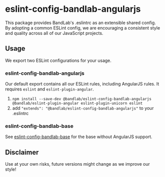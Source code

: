 # eslint-config-bandlab-angularjs

This package provides BandLab's .eslintrc as an extensible shared config.
By adopting a common ESLint config, we are encouraging a consistent style and quality across all of our JavaScript projects.

## Usage

We export two ESLint configurations for your usage.

### eslint-config-bandlab-angularjs

Our default export contains all our ESLint rules, including AngularJS rules. It requires `eslint` and `eslint-plugin-angular`.

1. `npm install --save-dev @bandlab/eslint-config-bandlab-angularjs @bandlab/eslint-plugin-angular eslint-plugin-unicorn eslint`
2. add `"extends": "@bandlab/eslint-config-bandlab-angularjs"` to your .eslintrc

### eslint-config-bandlab-base

See [eslint-config-bandlab-base](https://npmjs.com/eslint-config-bandlab-base) for the base without AngularJS support.

## Disclaimer

Use at your own risks, future versions might change as we improve our style!
